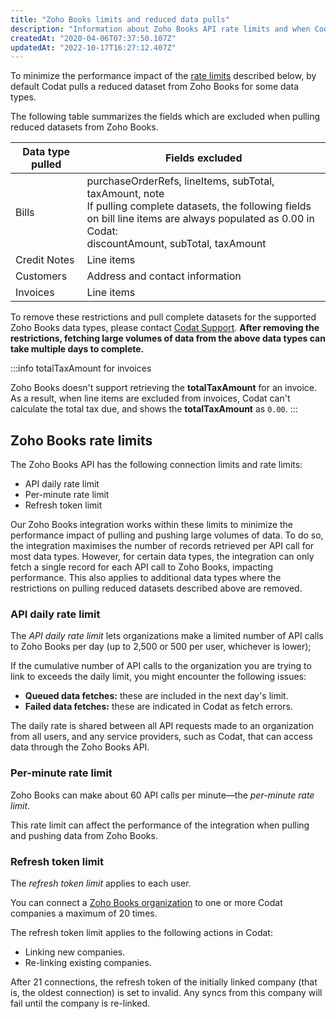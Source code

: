 ```yaml
---
title: "Zoho Books limits and reduced data pulls"
description: "Information about Zoho Books API rate limits and when Codat pulls reduced datasets."
createdAt: "2020-04-06T07:37:50.107Z"
updatedAt: "2022-10-17T16:27:12.407Z"
---
```


To minimize the performance impact of the [rate limits](zoho-book-limits#zoho-books-rate-limits) described below, by default Codat pulls a reduced dataset from Zoho Books for some data types.

The following table summarizes the fields which are excluded when pulling reduced datasets from Zoho Books.

| Data type pulled  | Fields excluded                 |
|-------------------|---------------------------------|
| Bills             | purchaseOrderRefs, lineItems, subTotal, taxAmount, note<br /> If pulling complete datasets, the following fields on bill line items are always populated as 0.00 in Codat:<br />discountAmount, subTotal, taxAmount|
| Credit Notes      | Line items                      |
| Customers         | Address and contact information |
| Invoices          | Line items                      |

To remove these restrictions and pull complete datasets for the supported Zoho Books data types, please contact [Codat Support](mailto:support@codat.io). **After removing the restrictions, fetching large volumes of data from the above data types can take multiple days to complete.**

:::info totalTaxAmount for invoices

Zoho Books doesn't support retrieving the **totalTaxAmount** for an invoice. As a result, when line items are excluded from invoices, Codat can't calculate the total tax due, and shows the **totalTaxAmount** as `0.00`.
:::

## Zoho Books rate limits

The Zoho Books API has the following connection limits and rate limits:

- API daily rate limit
- Per-minute rate limit
- Refresh token limit

Our Zoho Books integration works within these limits to minimize the performance impact of pulling and pushing large volumes of data. To do so, the integration maximises the number of records retrieved per API call for most data types. However, for certain data types, the integration can only fetch a single record for each API call to Zoho Books, impacting performance. This also applies to additional data types where the restrictions on pulling reduced datasets described above are removed.

### API daily rate limit

The _API daily rate limit_ lets organizations make a limited number of API calls to Zoho Books per day (up to 2,500 or 500 per user, whichever is lower);

If the cumulative number of API calls to the organization you are trying to link to exceeds the daily limit, you might encounter the following issues:

- **Queued data fetches:** these are included in the next day's limit.
- **Failed data fetches:** these are indicated in Codat as fetch errors.

The daily rate is shared between all API requests made to an organization from all users, and any service providers, such as Codat, that can access data through the Zoho Books API.

### Per-minute rate limit

Zoho Books can make about 60 API calls per minute—the _per-minute rate limit_.

This rate limit can affect the performance of the integration when pulling and pushing data from Zoho Books.

### Refresh token limit

The _refresh token limit_ applies to each user.

You can connect a [Zoho Books organization](https://www.zoho.com/uk/books/help/settings/organization-profile.html) to one or more Codat companies a maximum of 20 times.

The refresh token limit applies to the following actions in Codat:

- Linking new companies.
- Re-linking existing companies.

After 21 connections, the refresh token of the initially linked company (that is, the oldest connection) is set to invalid. Any syncs from this company will fail until the company is re-linked.
